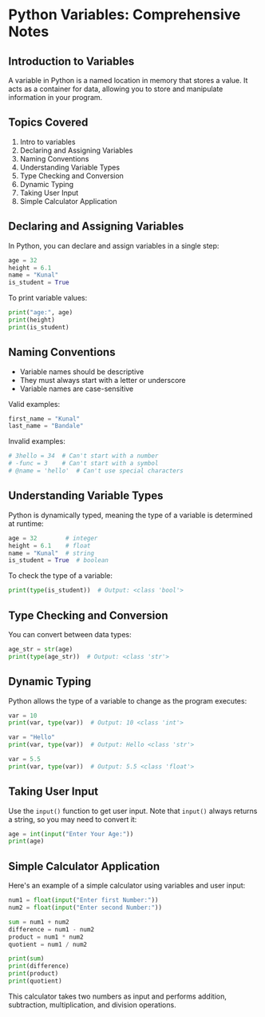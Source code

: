 # Python Variables: Comprehensive Notes

## Introduction to Variables
A variable in Python is a named location in memory that stores a value. It acts as a container for data, allowing you to store and manipulate information in your program.

## Topics Covered
1. Intro to variables
2. Declaring and Assigning Variables
3. Naming Conventions
4. Understanding Variable Types
5. Type Checking and Conversion
6. Dynamic Typing
7. Taking User Input
8. Simple Calculator Application

## Declaring and Assigning Variables
In Python, you can declare and assign variables in a single step:

```python
age = 32
height = 6.1
name = "Kunal"
is_student = True
```

To print variable values:
```python
print("age:", age)
print(height)
print(is_student)
```

## Naming Conventions
- Variable names should be descriptive
- They must always start with a letter or underscore
- Variable names are case-sensitive

Valid examples:
```python
first_name = "Kunal"
last_name = "Bandale"
```

Invalid examples:
```python
# 3hello = 34  # Can't start with a number
# -func = 3    # Can't start with a symbol
# @name = 'hello'  # Can't use special characters
```

## Understanding Variable Types
Python is dynamically typed, meaning the type of a variable is determined at runtime:

```python
age = 32        # integer
height = 6.1    # float
name = "Kunal"  # string
is_student = True  # boolean
```

To check the type of a variable:
```python
print(type(is_student))  # Output: <class 'bool'>
```

## Type Checking and Conversion
You can convert between data types:

```python
age_str = str(age)
print(type(age_str))  # Output: <class 'str'>
```

## Dynamic Typing
Python allows the type of a variable to change as the program executes:

```python
var = 10
print(var, type(var))  # Output: 10 <class 'int'>

var = "Hello"
print(var, type(var))  # Output: Hello <class 'str'>

var = 5.5
print(var, type(var))  # Output: 5.5 <class 'float'>
```

## Taking User Input
Use the `input()` function to get user input. Note that `input()` always returns a string, so you may need to convert it:

```python
age = int(input("Enter Your Age:"))
print(age)
```

## Simple Calculator Application
Here's an example of a simple calculator using variables and user input:

```python
num1 = float(input("Enter first Number:"))
num2 = float(input("Enter second Number:"))

sum = num1 + num2
difference = num1 - num2
product = num1 * num2
quotient = num1 / num2

print(sum)
print(difference)
print(product)
print(quotient)
```

This calculator takes two numbers as input and performs addition, subtraction, multiplication, and division operations.